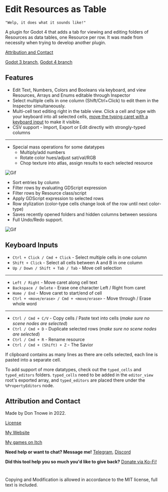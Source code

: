 # Edit Resources as Table

    "Welp, it does what it sounds like!"

A plugin for Godot 4 that adds a tab for viewing and editing folders of Resources as data tables, one Resource per row. It was made from necessity when trying to develop another plugin.

[Attribution and Contact](https://github.com/don-tnowe/godot-resources-as-sheets-plugin/tree/master?tab=readme-ov-file#attribution-and-contact)

[Godot 3 branch](https://github.com/don-tnowe/godot-resources-as-sheets-plugin/tree/godot-3), [Godot 4 branch](https://github.com/don-tnowe/godot-resources-as-sheets-plugin/tree/Godot-4)

## Features

- Edit Text, Numbers, Colors and Booleans via keyboard, and view Resources, Arrays and Enums editable through Inspector
- Select multiple cells in one column (Shift/Ctrl+Click) to edit them in the Inspector simultaneously.
- Multi-cell text editing right in the table view. Click a cell and type with your keyboard into all selected cells, [move the typing caret with a keyboard input](https://github.com/don-tnowe/godot-resources-as-sheets-plugin/tree/master?tab=readme-ov-file#keyboard-inputs) to make it visible.
- CSV support - Import, Export or Edit directly with strongly-typed columns

---

- Special mass operations for some datatypes
    - Multiply/add numbers
    - Rotate color hues/adjust sat/val/RGB
    - Chop texture into atlas, assign results to each selected resource

![Gif](./images/resources_as_sheet2.gif)

- Sort entries by column
- Filter rows by evaluating GDScript expression
- Filter rows by Resource class/script
- Apply GDScript expression to selected rows
- Row stylization (color-type cells change look of the row until next color-type)
- Saves recently opened folders and hidden columns between sessions
- Full Undo/Redo support.

![Gif](./images/resources_as_sheet3.gif)

## Keyboard Inputs

- `Ctrl + Click / Cmd + Click` - Select multiple cells in one column
- `Shift + Click` - Select all cells between A and B in one column
- `Up / Down / Shift + Tab / Tab` - Move cell selection
---
- `Left / Right` - Move caret along cell text
- `Backspace / Delete` - Erase one character Left / Right from caret
- `Home / End` - Move caret to start/end of cell
- `Ctrl + <move/erase> / Cmd + <move/erase>` - Move through / Erase whole word
---
- `Ctrl / Cmd + C/V` - Copy cells / Paste text into cells (*make sure no scene nodes are selected*)
- `Ctrl / Cmd + D` - Duplicate selected rows (*make sure no scene nodes are selected*)
- `Ctrl / Cmd + R` - Rename resource
- `Ctrl / Cmd + (Shift) + Z` - The Savior

If clipboard contains as many lines as there are cells selected, each line is pasted into a separate cell.

To add support of more datatypes, check out the `typed_cells` and `typed_editors` folders. `typed_cells` need to be added in the `editor_view` root's exported array, and `typed_editors` are placed there under the `%PropertyEditors` node.

## Attribution and Contact

Made by Don Tnowe in 2022.

[License](./LICENSE.md)

[My Website](https://redbladegames.netlify.app)

[My games on Itch](https://don-tnowe.itch.io)

**Need help or want to chat? Message me!** [Telegram](https://t.me/don_tnowe), [Discord](https://discord.com/channels/@me/726139164566880426)

**Did this tool help you so much you'd like to give back?** [Donate via Ko-Fi!](https://ko-fi.com/don_tnowe)

#

Copying and Modification is allowed in accordance to the MIT license, full text is included.
